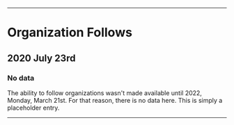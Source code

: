 
***

# Organization Follows

## 2020 July 23rd

### No data

The ability to follow organizations wasn't made available until 2022, Monday, March 21st. For that reason, there is no data here. This is simply a placeholder entry.

***

